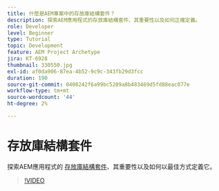 ```yaml
---
title: 什麼是AEM專案中的存放庫結構套件？
description: 探索AEM應用程式的存放庫結構套件、其重要性以及如何正確定義。
role: Developer
level: Beginner
type: Tutorial
topic: Development
feature: AEM Project Archetype
jira: KT-6928
thumbnail: 330550.jpg
exl-id: af0da906-87ea-4b52-9c9c-343fb29d3fcc
duration: 190
source-git-commit: 0400242f6a99bc5209a8b483469d5fd88eac077e
workflow-type: tm+mt
source-wordcount: '44'
ht-degree: 2%

---
```


# 存放庫結構套件

探索AEM應用程式的 [存放庫結構套件](https://experienceleague.adobe.com/docs/experience-manager-cloud-service/implementing/developing/repository-structure-package.html)、其重要性以及如何以最佳方式定義它。

>[!VIDEO](https://video.tv.adobe.com/v/330550?quality=12&learn=on)

